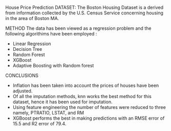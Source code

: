 House Price Prediction 
DATASET: The Boston Housing Dataset is a derived from information collected by the U.S. Census Service concerning housing in the area of Boston MA. 

METHOD The data has been viewed as a regression problem and the following algorithims have been employed :

- Linear Regression
- Decision Tree
- Random Forest
- XGBoost
- Adaptive Boosting with Random forest

CONCLUSIONS

- Inflation has been taken into account the prices of houses have been adjusted. 
- Of all the imputation methods, knn works the best method for this dataset, hence it has been used for imputation.
- Using feature engineering the number of features were reduced to three namely, PTRATIO, LSTAT, and RM
- XGBoost performs the best in making predictions with an RMSE error of 15.5 and R2 error of 79.4.
